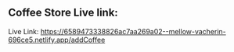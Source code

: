 ## Coffee Store Live link:

Live Link: https://6589473338826ac7aa269a02--mellow-vacherin-696ce5.netlify.app/addCoffee